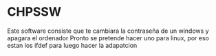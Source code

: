 # CHPSSW
Este software consiste que te cambiara la contraseña de un windows y apagara el ordenador
Pronto se pretende hacer uno para linux, por eso estan los ifdef para luego hacer la adapatcion
